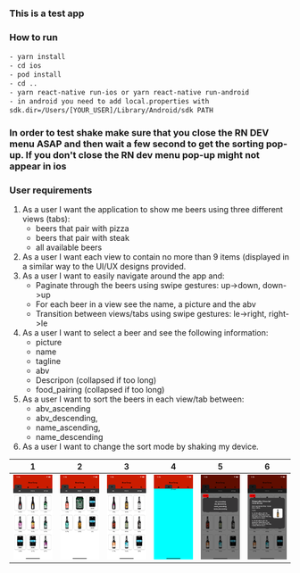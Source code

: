 
### This is a test app

### How to run
    - yarn install
    - cd ios
    - pod install
    - cd ..
    - yarn react-native run-ios or yarn react-native run-android
    - in android you need to add local.properties with sdk.dir=/Users/[YOUR_USER]/Library/Android/sdk PATH

### In order to test shake make sure that you close the RN DEV menu ASAP and then wait a few second to get the sorting pop-up. If you don't close the RN dev menu pop-up might not appear in ios

### User requirements
1. As a user I want the application to show me beers using three different views (tabs):
    - beers that pair with pizza
    - beers that pair with steak
    - all available beers
2. As a user I want each view to contain no more than 9 items (displayed in a similar way to the UI/UX designs provided.
3. As a user I want to easily navigate around the app and:
    - Paginate through the beers using swipe gestures: up->down, down->up
    - For each beer in a view see the name, a picture and the abv
    - Transition between views/tabs using swipe gestures: le->right, right->le
4. As a user I want to select a beer and see the following information:
    - picture
    - name
    - tagline
    - abv
    - Descripon (collapsed if too long)
    - food_pairing (collapsed if too long)
5. As a user I want to sort the beers in each view/tab between:
    - abv_ascending
    - abv_descending,
    - name_ascending,
    - name_descending
6. As a user I want to change the sort mode by shaking my device.


| 1 | 2 | 3 | 4 | 5 | 6 |
| -------- | -------- | -------- | -------- | -------- | -------- |
|![Alt text](public/1.png?raw=true "1")|![Alt text](public/2.png?raw=true "1")|![Alt text](public/3.png?raw=true "1")|![Alt text](public/4.png?raw=true "1")|![Alt text](public/5.png?raw=true "1")|![Alt text](public/6.png?raw=true "1")|